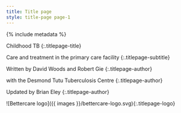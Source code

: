 ```yaml
---
title: Title page
style: title-page page-1
---
```


{% include metadata %}

Childhood TB
{:.titlepage-title}

Care and treatment in the primary care facility
{:.titlepage-subtitle}

Written by David Woods and Robert Gie
{:.titlepage-author}

with the Desmond Tutu Tuberculosis Centre
{:.titlepage-author}

Updated by Brian Eley
{:.titlepage-author}

![Bettercare logo]({{ images }}/bettercare-logo.svg){:.titlepage-logo}

